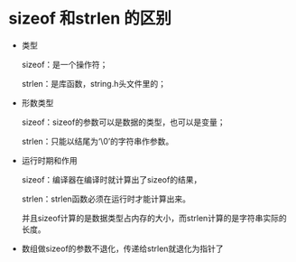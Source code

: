 # sizeof 和strlen 的区别

- 类型

  sizeof：是一个操作符；

  strlen：是库函数，string.h头文件里的；

- 形数类型

  sizeof：sizeof的参数可以是数据的类型，也可以是变量；

  strlen：只能以结尾为‘\0’的字符串作参数。

- 运行时期和作用

  sizeof：编译器在编译时就计算出了sizeof的结果，

  strlen：strlen函数必须在运行时才能计算出来。

  

  并且sizeof计算的是数据类型占内存的大小，而strlen计算的是字符串实际的长度。

- 数组做sizeof的参数不退化，传递给strlen就退化为指针了